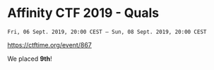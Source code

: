 # Affinity CTF 2019 - Quals
`Fri, 06 Sept. 2019, 20:00 CEST — Sun, 08 Sept. 2019, 20:00 CEST`

https://ctftime.org/event/867

We placed **9th**!
